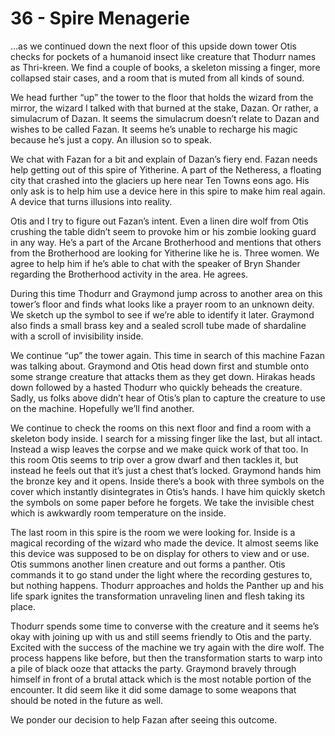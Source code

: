 # 36 - Spire Menagerie

…as we continued down the next floor of this upside down tower Otis checks for pockets of a humanoid insect like creature that Thodurr names as Thri-kreen. We find a couple of books, a skeleton missing a finger, more collapsed stair cases, and a room that is muted from all kinds of sound.

We head further “up” the tower to the floor that holds the wizard from the mirror, the wizard I talked with that burned at the stake, Dazan. Or rather, a simulacrum of Dazan. It seems the simulacrum doesn’t relate to Dazan and wishes to be called Fazan. It seems he’s unable to recharge his magic because he’s just a copy. An illusion so to speak.

We chat with Fazan for a bit and explain of Dazan’s fiery end. Fazan needs help getting out of this spire of Yitherine. A part of the Netheress, a floating city that crashed into the glaciers up here near Ten Towns eons ago. His only ask is to help him use a device here in this spire to make him real again. A device that turns illusions into reality.

Otis and I try to figure out Fazan’s intent. Even a linen dire wolf from Otis crushing the table didn’t seem to provoke him or his zombie looking guard in any way. He’s a part of the Arcane Brotherhood and mentions that others from the Brotherhood are looking for Yitherine like he is. Three women. We agree to help him if he’s able to chat with the speaker of Bryn Shander regarding the Brotherhood activity in the area. He agrees.

During this time Thodurr and Graymond jump across to another area on this tower’s floor and finds what looks like a prayer room to an unknown deity. We sketch up the symbol to see if we’re able to identify it later. Graymond also finds a small brass key and a sealed scroll tube made of shardaline with a scroll of invisibility inside.

We continue “up” the tower again. This time in search of this machine Fazan was talking about. Graymond and Otis head down first and stumble onto some strange creature that attacks them as they get down. Hirakas heads down followed by a hasted Thodurr who quickly beheads the creature. Sadly, us folks above didn’t hear of Otis’s plan to capture the creature to use on the machine. Hopefully we’ll find another.

We continue to check the rooms on this next floor and find a room with a skeleton body inside. I search for a missing finger like the last, but all intact. Instead a wisp leaves the corpse and we make quick work of that too. In this room Otis seems to trip over a grow dwarf and then tackles it, but instead he feels out that it’s just a chest that’s locked. Graymond hands him the bronze key and it opens. Inside there’s a book with three symbols on the cover which instantly disintegrates in Otis’s hands. I have him quickly sketch the symbols on some paper before he forgets. We take the invisible chest which is awkwardly room temperature on the inside.

The last room in this spire is the room we were looking for. Inside is a magical recording of the wizard who made the device. It almost seems like this device was supposed to be on display for others to view and or use. Otis summons another linen creature and out forms a panther. Otis commands it to go stand under the light where the recording gestures to, but nothing happens. Thodurr approaches and holds the Panther up and his life spark ignites the transformation unraveling linen and flesh taking its place.

Thodurr spends some time to converse with the creature and it seems he’s okay with joining up with us and still seems friendly to Otis and the party. Excited with the success of the machine we try again with the dire wolf. The process happens like before, but then the transformation starts to warp into a pile of black ooze that attacks the party. Graymond bravely through himself in front of a brutal attack which is the most notable portion of the encounter. It did seem like it did some damage to some weapons that should be noted in the future as well.

We ponder our decision to help Fazan after seeing this outcome.
